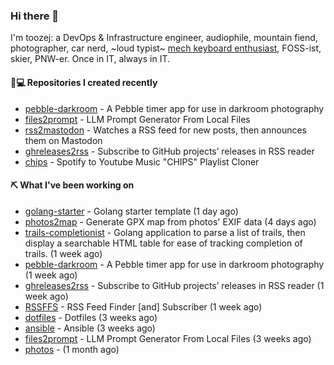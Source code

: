 ### Hi there 👋

I'm toozej: a DevOps & Infrastructure engineer, audiophile, mountain fiend, photographer, car nerd, ~loud typist~ [mech keyboard enthusiast](https://github.com/toozej/keebs), FOSS-ist, skier, PNW-er. Once in IT, always in IT.

#### 👨💻 Repositories I created recently

- [pebble-darkroom](https://github.com/toozej/pebble-darkroom) - A Pebble timer app for use in darkroom photography
- [files2prompt](https://github.com/toozej/files2prompt) - LLM Prompt Generator From Local Files
- [rss2mastodon](https://github.com/toozej/rss2mastodon) - Watches a RSS feed for new posts, then announces them on Mastodon
- [ghreleases2rss](https://github.com/toozej/ghreleases2rss) - Subscribe to GitHub projects’ releases in RSS reader
- [chips](https://github.com/toozej/chips) - Spotify to Youtube Music "CHIPS" Playlist Cloner

#### ⛏️ What I've been working on

- [golang-starter](https://github.com/toozej/golang-starter) - Golang starter template (1 day ago)
- [photos2map](https://github.com/toozej/photos2map) - Generate GPX map from photos' EXIF data (4 days ago)
- [trails-completionist](https://github.com/toozej/trails-completionist) - Golang application to parse a list of trails, then display a searchable HTML table for ease of tracking completion of trails. (1 week ago)
- [pebble-darkroom](https://github.com/toozej/pebble-darkroom) - A Pebble timer app for use in darkroom photography (1 week ago)
- [ghreleases2rss](https://github.com/toozej/ghreleases2rss) - Subscribe to GitHub projects’ releases in RSS reader (1 week ago)
- [RSSFFS](https://github.com/toozej/RSSFFS) - RSS Feed Finder [and] Subscriber (1 week ago)
- [dotfiles](https://github.com/toozej/dotfiles) - Dotfiles (3 weeks ago)
- [ansible](https://github.com/toozej/ansible) - Ansible (3 weeks ago)
- [files2prompt](https://github.com/toozej/files2prompt) - LLM Prompt Generator From Local Files (3 weeks ago)
- [photos](https://github.com/toozej/photos) -  (1 month ago)
